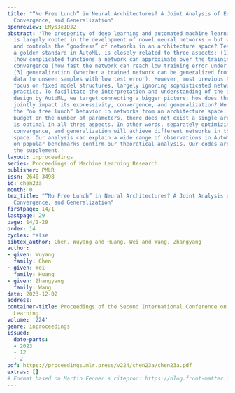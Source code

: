 ```yaml
---
title: "“No Free Lunch” in Neural Architectures? A Joint Analysis of Expressivity,
  Convergence, and Generalization"
openreview: EMys3eIDJ2
abstract: 'The prosperity of deep learning and automated machine learning (AutoML)
  is largely rooted in the development of novel neural networks – but what defines
  and controls the “goodness” of networks in an architecture space? Test accuracy,
  a golden standard in AutoML, is closely related to three aspects: (1) expressivity
  (how complicated functions a network can approximate over the training data); (2)
  convergence (how fast the network can reach low training error under gradient descent);
  (3) generalization (whether a trained network can be generalized from the training
  data to unseen samples with low test error). However, most previous theory papers
  focus on fixed model structures, largely ignoring sophisticated networks used in
  practice. To facilitate the interpretation and understanding of the architecture
  design by AutoML, we target connecting a bigger picture: how does the architecture
  jointly impact its expressivity, convergence, and generalization? We demonstrate
  the “no free lunch” behavior in networks from an architecture space: given a fixed
  budget on the number of parameters, there does not exist a single architecture that
  is optimal in all three aspects. In other words, separately optimizing expressivity,
  convergence, and generalization will achieve different networks in the architecture
  space. Our analysis can explain a wide range of observations in AutoML. Experiments
  on popular benchmarks confirm our theoretical analysis. Our codes are attached in
  the supplement.'
layout: inproceedings
series: Proceedings of Machine Learning Research
publisher: PMLR
issn: 2640-3498
id: chen23a
month: 0
tex_title: "“No Free Lunch” in Neural Architectures? A Joint Analysis of Expressivity,
  Convergence, and Generalization"
firstpage: 14/1
lastpage: 29
page: 14/1-29
order: 14
cycles: false
bibtex_author: Chen, Wuyang and Huang, Wei and Wang, Zhangyang
author:
- given: Wuyang
  family: Chen
- given: Wei
  family: Huang
- given: Zhangyang
  family: Wang
date: 2023-12-02
address:
container-title: Proceedings of the Second International Conference on Automated Machine
  Learning
volume: '224'
genre: inproceedings
issued:
  date-parts:
  - 2023
  - 12
  - 2
pdf: https://proceedings.mlr.press/v224/chen23a/chen23a.pdf
extras: []
# Format based on Martin Fenner's citeproc: https://blog.front-matter.io/posts/citeproc-yaml-for-bibliographies/
---
```

